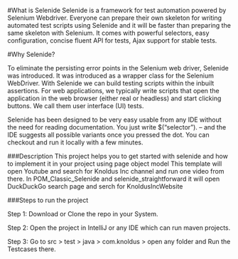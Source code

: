 #What is Selenide
Selenide is a framework for test automation powered by Selenium Webdriver. Everyone can prepare their own skeleton for writing automated test scripts using Selenide and it will be faster than preparing the same skeleton with Selenium.  It comes with powerful selectors, easy configuration, concise fluent API for tests, Ajax support for stable tests.

#Why Selenide?

To eliminate the persisting error points in the Selenium web driver, Selenide was introduced. It was introduced as a wrapper class for the Selenium WebDriver. With Selenide we can build testing scripts within the inbuilt assertions. For web applications, we typically write scripts that open the application in the web browser (either real or headless) and start clicking buttons. We call them user interface (UI) tests.

Selenide has been designed to be very easy usable from any IDE without the need for reading documentation. You just write $(“selector”). – and the IDE suggests all possible variants once you pressed the dot.
You can checkout and run it locally with a few minutes.

###Description
This project helps you to get started with selenide and how to implement it in your project using page object model
This template will open Youtube and search for Knoldus Inc channel and run one video from there.
In POM_Classic_Selenide and selenide_straightforward it will open DuckDuckGo search page and serch for KnoldusIncWebsite

###Steps to run the project

Step 1: Download or Clone the repo in your System.

Step 2: Open the project in IntelliJ or any IDE which can run maven projects.

Step 3: Go to src > test > java > com.knoldus > open any folder and Run the Testcases there.


